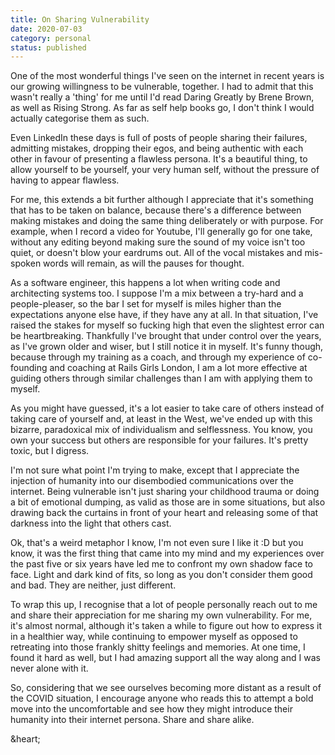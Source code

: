 ```yaml
---
title: On Sharing Vulnerability
date: 2020-07-03
category: personal
status: published
---
```


One of the most wonderful things I've seen on the internet in recent years is our growing willingness to be vulnerable, together. I had to admit that this wasn't really a 'thing' for me until I'd read Daring Greatly by Brene Brown, as well as Rising Strong. As far as self help books go, I don't think I would actually categorise them as such.

Even LinkedIn these days is full of posts of people sharing their failures, admitting mistakes, dropping their egos, and being authentic with each other in favour of presenting a flawless persona. It's a beautiful thing, to allow yourself to be yourself, your very human self, without the pressure of having to appear flawless.

For me, this extends a bit further although I appreciate that it's something that has to be taken on balance, because there's a difference between making mistakes and doing the same thing deliberately or with purpose. For example, when I record a video for Youtube, I'll generally go for one take, without any editing beyond making sure the sound of my voice isn't too quiet, or  doesn't blow your eardrums out. All of the vocal mistakes and mis-spoken words will remain, as will the pauses for thought.

As a software engineer, this happens a lot when writing code and architecting systems too. I suppose I'm a mix between a try-hard and a people-pleaser, so the bar I set for myself is miles higher than the expectations anyone else have, if they have any at all. In that situation, I've raised the stakes for myself so fucking high that even the slightest error can be heartbreaking. Thankfully I've brought that under control over the years, as I've grown older and wiser, but I still notice it in myself. It's funny though, because through my training as a coach, and through my experience of co-founding and coaching at Rails Girls London, I am a lot more effective at guiding others through similar challenges than I am with applying them to myself.

As you might have guessed, it's a lot easier to take care of others instead of taking care of yourself and, at least in the West, we've ended up with this bizarre, paradoxical mix of individualism and selflessness. You know, you own your success but others are responsible for your failures. It's pretty toxic, but I digress.

I'm not sure what point I'm trying to make, except that I appreciate the injection of humanity into our disembodied communications over the internet. Being vulnerable isn't just sharing your childhood trauma or doing a bit of emotional dumping, as valid as those are in some situations, but also drawing back the curtains in front of your heart and releasing some of that darkness into the light that others cast.

Ok, that's a weird metaphor I know, I'm not even sure I like it :D but you know, it was the first thing that came into my mind and my experiences over the past five or six years have led me to confront my own shadow face to face. Light and dark kind of fits, so long as you don't consider them good and bad. They are neither, just different.

To wrap this up, I recognise that a lot of people personally reach out to me and share their appreciation for me sharing my own vulnerability. For me, it's almost normal, although it's taken a while to figure out how to express it in a healthier way, while continuing to empower myself as opposed to retreating into those frankly shitty feelings and memories. At one time, I found it hard as well, but I had amazing support all the way along and I was never alone with it.

So, considering that we see ourselves becoming more distant as a result of the COVID situation, I encourage anyone who reads this to attempt a bold move into the uncomfortable and see how they might introduce their humanity into their internet persona. Share and share alike.

&heart;